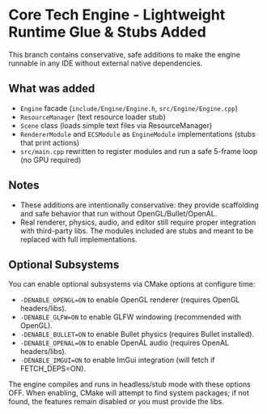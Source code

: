 # Core Tech Engine - Lightweight Runtime Glue & Stubs Added

This branch contains conservative, safe additions to make the engine runnable in any IDE without external native dependencies.

## What was added
- `Engine` facade (`include/Engine/Engine.h`, `src/Engine/Engine.cpp`)
- `ResourceManager` (text resource loader stub)
- `Scene` class (loads simple text files via ResourceManager)
- `RendererModule` and `ECSModule` as `EngineModule` implementations (stubs that print actions)
- `src/main.cpp` rewritten to register modules and run a safe 5-frame loop (no GPU required)

## Notes
- These additions are intentionally conservative: they provide scaffolding and safe behavior that run without OpenGL/Bullet/OpenAL.
- Real renderer, physics, audio, and editor still require proper integration with third-party libs. The modules included are stubs and meant to be replaced with full implementations.


## Optional Subsystems

You can enable optional subsystems via CMake options at configure time:

- `-DENABLE_OPENGL=ON` to enable OpenGL renderer (requires OpenGL headers/libs).
- `-DENABLE_GLFW=ON` to enable GLFW windowing (recommended with OpenGL).
- `-DENABLE_BULLET=ON` to enable Bullet physics (requires Bullet installed).
- `-DENABLE_OPENAL=ON` to enable OpenAL audio (requires OpenAL headers/libs).
- `-DENABLE_IMGUI=ON` to enable ImGui integration (will fetch if FETCH_DEPS=ON).

The engine compiles and runs in headless/stub mode with these options OFF. When enabling, CMake will attempt to find system packages; if not found, the features remain disabled or you must provide the libs.
